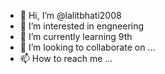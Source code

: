 - 👋 Hi, I’m @lalitbhati2008
- 👀 I’m interested in engneering
- 🌱 I’m currently learning 9th
- 💞️ I’m looking to collaborate on ...
- 📫 How to reach me ...

<!---
lalitbhati2008/lalitbhati2008 is a ✨ special ✨ repository because its `README.md` (this file) appears on your GitHub profile.
You can click the Preview link to take a look at your changes.
-gmail,lalitbhati538@gmail.com
-password-lalit2008
